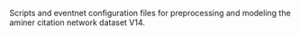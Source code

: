 Scripts and eventnet configuration files for preprocessing and modeling the aminer citation network dataset V14.
